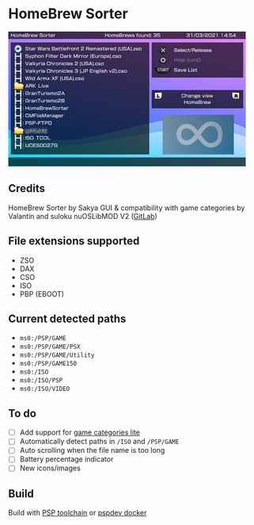 # HomeBrew Sorter

![HBSorter](resources/hbsorter.png)

## Credits
HomeBrew Sorter by Sakya
GUI & compatibility with game categories by Valantin and suloku
nuOSLibMOD V2 ([GitLab](https://gitlab.com/HaydenKow/nuoslibmod-v2))

## File extensions supported
- ZSO
- DAX
- CSO
- ISO
- PBP (EBOOT)

## Current detected paths
- `ms0:/PSP/GAME`
- `ms0:/PSP/GAME/PSX`
- `ms0:/PSP/GAME/Utility`
- `ms0:/PSP/GAME150`
- `ms0:/ISO`
- `ms0:/ISO/PSP`
- `ms0:/ISO/VIDEO`

## To do
- [ ] Add support for [game categories lite](https://github.com/ticky/game-categories-lite)
- [ ] Automatically detect paths in `/ISO` and `/PSP/GAME`
- [ ] Auto scrolling when the file name is too long
- [ ] Battery percentage indicator
- [ ] New icons/images

## Build
Build with [PSP toolchain](https://github.com/pspdev/psptoolchain) or [pspdev docker](https://github.com/pspdev/pspdev-docker)